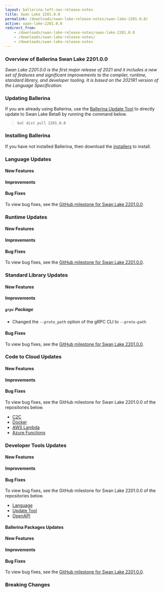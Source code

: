 ```yaml
---
layout: ballerina-left-nav-release-notes
title: Swan Lake 2201.0.0
permalink: /downloads/swan-lake-release-notes/swan-lake-2201.0.0/
active: swan-lake-2201.0.0
redirect_from: 
    - /downloads/swan-lake-release-notes/swan-lake-2201.0.0
    - /downloads/swan-lake-release-notes/
    - /downloads/swan-lake-release-notes
---
```


### Overview of Ballerina Swan Lake 2201.0.0

<em>Swan Lake 2201.0.0 is the first major release of 2021 and it includes a new set of features and significant improvements to the compiler, runtime, standard library, and developer tooling. It is based on the 2021R1 version of the Language Specification.</em> 

### Updating Ballerina

If you are already using Ballerina, use the [Ballerina Update Tool](/learn/tooling-guide/cli-tools/update-tool/) to directly update to Swan Lake Beta6 by running the command below.

> `bal dist pull 2201.0.0`

### Installing Ballerina

If you have not installed Ballerina, then download the [installers](/downloads/#swanlake) to install.

### Language Updates

#### New Features

#### Improvements

#### Bug Fixes

To view bug fixes, see the [GitHub milestone for Swan Lake 2201.0.0](https://github.com/ballerina-platform/ballerina-lang/issues?q=is%3Aissue+is%3Aclosed+milestone%3A%22Ballerina+Swan+Lake+-+2201.0.0%22+label%3AType%2FBug+label%3ATeam%2FCompilerFE).

### Runtime Updates

#### New Features

#### Improvements

#### Bug Fixes

To view bug fixes, see the [GitHub milestone for Swan Lake 2201.0.0](https://github.com/ballerina-platform/ballerina-lang/issues?q=is%3Aissue+is%3Aclosed+milestone%3A%22Ballerina+Swan+Lake+-+2201.0.0%22+label%3AType%2FBug+label%3ATeam%2FjBallerina).

### Standard Library Updates

#### New Features

#### Improvements

##### `grpc` Package
- Changed the `--proto_path` option of the gRPC CLI to `--proto-path`

#### Bug Fixes

To view bug fixes, see the [GitHub milestone for Swan Lake 2201.0.0](https://github.com/ballerina-platform/ballerina-standard-library/issues?q=is%3Aclosed+is%3Aissue+milestone%3A%22Swan+Lake+2201.0.0%22+label%3AType%2FBug).


### Code to Cloud Updates

#### New Features

#### Improvements

#### Bug Fixes

To view bug fixes, see the GitHub milestone for Swan Lake 2201.0.0 of the repositories below.

- [C2C](https://github.com/ballerina-platform/module-ballerina-c2c/issues?q=is%3Aissue+is%3Aclosed+label%3AType%2FBug+milestone%3A%22Ballerina+Swan+Lake+-+2201.0.0%22)
- [Docker](https://github.com/ballerina-platform/module-ballerina-docker/issues?q=is%3Aissue+is%3Aclosed+label%3AType%2FBug+milestone%3A%22Ballerina+Swan+Lake+-+2201.0.0%22)
- [AWS Lambda](https://github.com/ballerina-platform/module-ballerinax-aws.lambda/issues?q=is%3Aissue+is%3Aclosed+label%3AType%2FBug+milestone%3A%22Ballerina+Swan+Lake+-+2201.0.0%22)
- [Azure Functions](https://github.com/ballerina-platform/module-ballerinax-azure.functions/issues?q=is%3Aissue+is%3Aclosed+label%3AType%2FBug+milestone%3A%22Ballerina+Swan+Lake+-+2201.0.0%22) 

### Developer Tools Updates

#### New Features

#### Improvements

#### Bug Fixes

To view bug fixes, see the GitHub milestone for Swan Lake 2201.0.0 of the repositories below.

- [Language](https://github.com/ballerina-platform/ballerina-lang/issues?q=is%3Aissue+is%3Aclosed+milestone%3A%22Ballerina+Swan+Lake+-+2201.0.0%22+label%3AType%2FBug+label%3ATeam%2FDevTools)
- [Update Tool](https://github.com/ballerina-platform/ballerina-update-tool/issues?q=is%3Aissue+is%3Aclosed+label%3AType%2FBug+project%3Aballerina-platform%2F32)
- [OpenAPI](https://github.com/ballerina-platform/ballerina-openapi/issues?q=is%3Aissue+is%3Aclosed+label%3AType%2FBug+milestone%3A%22Ballerina+Swan+Lake+-+2201.0.0%22)

#### Ballerina Packages Updates

#### New Features

#### Improvements

#### Bug Fixes

To view bug fixes, see the [GitHub milestone for Swan Lake 2201.0.0](https://github.com/ballerina-platform/ballerina-standard-library/issues?q=is%3Aclosed+is%3Aissue+milestone%3A%22Swan+Lake+2201.0.0%22+label%3AType%2FBug).

### Breaking Changes

<style>.cGitButtonContainer, .cBallerinaTocContainer {display:none;}</style>